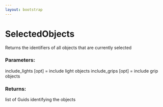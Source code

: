 ```yaml
---
layout: bootstrap
---
```


# SelectedObjects

Returns the identifiers of all objects that are currently selected
        

### Parameters:

include_lights [opt] = include light objects
include_grips [opt] = include grip objects
        

### Returns:


list of Guids identifying the objects
        
